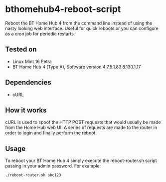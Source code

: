 bthomehub4-reboot-script
========================

Reboot the BT Home Hub 4 from the command line instead of using the nasty looking web interface. Useful for quick reboots or you can configure as a cron job for periodic restarts.

## Tested on
* Linux Mint 16 Petra
* BT Home Hub 4 (Type A), Software version 4.7.5.1.83.8.130.1.17 

## Dependencies
* cURL

## How it works
cURL is used to spoof the HTTP POST requests that would usually be made from the Home Hub web UI. A series of requests are made to the router in order to login and finally perform the reboot.

## Usage
To reboot your BT Home Hub 4 simply execute the reboot-router.sh script passing in your admin password. For example:

```bash
./reboot-router.sh abc123
```
